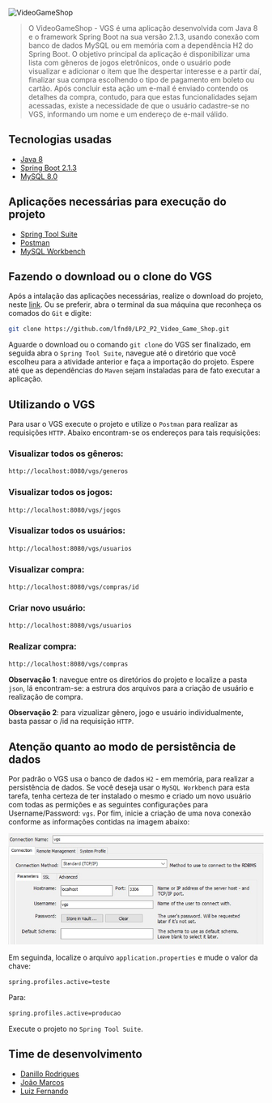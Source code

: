 ![VideoGameShop](img/vgs_icon.png)
> O VideoGameShop - VGS é uma aplicação desenvolvida com Java 8 e o framework Spring Boot na sua versão 2.1.3, usando conexão com banco de dados MySQL ou em memória com a dependência H2 do Spring Boot. O objetivo principal da aplicação é disponibilizar uma lista com gêneros de jogos eletrônicos, onde o usuário pode visualizar e adicionar o item que lhe despertar interesse e a partir daí, finalizar sua compra escolhendo o tipo de pagamento em boleto ou cartão. Após concluir esta ação um e-mail é enviado contendo os detalhes da compra, contudo, para que estas funcionalidades sejam acessadas, existe a necessidade de que o usuário cadastre-se no VGS, informando um nome e um endereço de e-mail válido.

## Tecnologias usadas
  * [Java 8](https://www.java.com/pt_BR/download/)
  * [Spring Boot 2.1.3](https://spring.io/projects/spring-boot)
  * [MySQL 8.0](https://dev.mysql.com/)

## Aplicações necessárias para execução do projeto
  * [Spring Tool Suite](https://spring.io/tools3/sts/all)
  * [Postman](https://www.getpostman.com/downloads/)
  * [MySQL Workbench](https://dev.mysql.com/downloads/workbench/)

## Fazendo o download ou o clone do VGS

Após a intalação das aplicações necessárias, realize o download do projeto, neste [link](https://github.com/lfnd0/LP2_P2_Video_Game_Shop/archive/master.zip). Ou se preferir, abra o terminal da sua máquina que reconheça os comados do `Git` e digite:

```sh
git clone https://github.com/lfnd0/LP2_P2_Video_Game_Shop.git
```

Aguarde o download ou o comando `git clone` do VGS ser finalizado, em seguida abra o `Spring Tool Suite`, navegue até o diretório que você escolheu para a atividade anterior e faça a importação do projeto. Espere até que as dependências do `Maven` sejam instaladas para de fato executar a aplicação.

## Utilizando o VGS

Para usar o VGS execute o projeto e utilize o `Postman` para realizar as requisições `HTTP`. Abaixo encontram-se os endereços para tais requisições:

### Visualizar todos os gêneros:
```sh
http://localhost:8080/vgs/generos
```
### Visualizar todos os jogos:
```sh
http://localhost:8080/vgs/jogos
```
### Visualizar todos os usuários:
```sh
http://localhost:8080/vgs/usuarios
```
### Visualizar compra:
```sh
http://localhost:8080/vgs/compras/id
```
### Criar novo usuário:
```sh
http://localhost:8080/vgs/usuarios
```
### Realizar compra:
```sh
http://localhost:8080/vgs/compras
```

**Observação 1**: navegue entre os diretórios do projeto e localize a pasta `json`, lá encontram-se: a estrura dos arquivos para a criação de usuário e realização de compra.

**Observação 2**: para vizualizar gênero, jogo e usuário individualmente, basta passar o /id na requisição `HTTP`.

## Atenção quanto ao modo de persistência de dados

Por padrão o VGS usa o banco de dados `H2` - em memória, para realizar a persistência de dados. Se você deseja usar o `MySQL Workbench` para esta tarefa, tenha certeza de ter instalado o mesmo e criado um novo usuário com todas as permições e as seguintes configurações para Username/Password: `vgs`. Por fim, inicie a criação de uma nova conexão conforme as informações contidas na imagem abaixo:

![config](img/config.jpg)

Em seguinda, localize o arquivo `application.properties` e mude o valor da chave:

```sh
spring.profiles.active=teste
```
Para:

```sh
spring.profiles.active=producao
```
Execute o projeto no `Spring Tool Suite`.

## Time de desenvolvimento

  * [Danillo Rodrigues](https://github.com/danillobr)
  * [João Marcos](https://github.com/joaomarcoos)
  * [Luiz Fernando](https://github.com/lfnd0)

